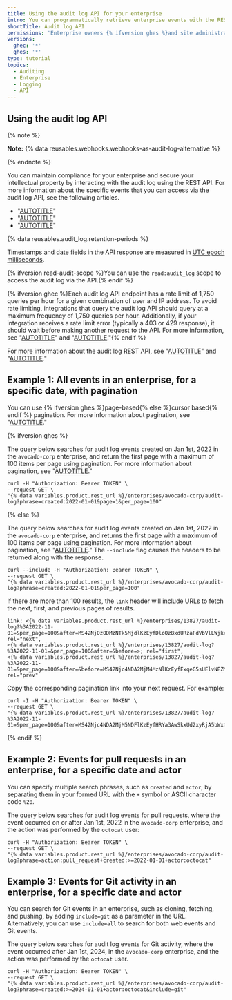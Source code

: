 ```yaml
---
title: Using the audit log API for your enterprise
intro: You can programmatically retrieve enterprise events with the REST API.
shortTitle: Audit log API
permissions: 'Enterprise owners {% ifversion ghes %}and site administrators {% endif %}can use the audit log API.'
versions:
  ghec: '*'
  ghes: '*'
type: tutorial
topics:
  - Auditing
  - Enterprise
  - Logging
  - API
---
```


## Using the audit log API

{% note %}

**Note:**  {% data reusables.webhooks.webhooks-as-audit-log-alternative %}

{% endnote %}

You can maintain compliance for your enterprise and secure your intellectual property by interacting with the audit log using the REST API. For more information about the specific events that you can access via the audit log API, see the following articles.

* "[AUTOTITLE](/admin/monitoring-activity-in-your-enterprise/reviewing-audit-logs-for-your-enterprise/audit-log-events-for-your-enterprise)"
* "[AUTOTITLE](/organizations/keeping-your-organization-secure/managing-security-settings-for-your-organization/audit-log-events-for-your-organization)"
* "[AUTOTITLE](/authentication/keeping-your-account-and-data-secure/security-log-events)"

{% data reusables.audit_log.retention-periods %}

Timestamps and date fields in the API response are measured in [UTC epoch milliseconds](https://en.wikipedia.org/wiki/Unix_time).

{% ifversion read-audit-scope %}You can use the `read:audit_log` scope to access the audit log via the API.{% endif %}

{% ifversion ghec %}Each audit log API endpoint has a rate limit of 1,750 queries per hour for a given combination of user and IP address. To avoid rate limiting, integrations that query the audit log API should query at a maximum frequency of 1,750 queries per hour. Additionally, if your integration receives a rate limit error (typically a 403 or 429 response), it should wait before making another request to the API. For more information, see "[AUTOTITLE](/rest/overview/rate-limits-for-the-rest-api)" and "[AUTOTITLE](/rest/guides/best-practices-for-integrators)."{% endif %}

For more information about the audit log REST API, see "[AUTOTITLE](/rest/enterprise-admin/audit-log)" and "[AUTOTITLE](/rest/orgs#get-the-audit-log-for-an-organization)."

## Example 1: All events in an enterprise, for a specific date, with pagination

You can use {% ifversion ghes %}page-based{% else %}cursor based{% endif %} pagination. For more information about pagination, see "[AUTOTITLE](/rest/guides/using-pagination-in-the-rest-api)."

{% ifversion ghes %}

The query below searches for audit log events created on Jan 1st, 2022 in the `avocado-corp` enterprise, and return the first page with a maximum of 100 items per page using pagination. For more information about pagination, see "[AUTOTITLE](/rest/guides/using-pagination-in-the-rest-api)."

```shell
curl -H "Authorization: Bearer TOKEN" \
--request GET \
"{% data variables.product.rest_url %}/enterprises/avocado-corp/audit-log?phrase=created:2022-01-01&page=1&per_page=100"
```

{% else %}

The query below searches for audit log events created on Jan 1st, 2022 in the `avocado-corp` enterprise, and returns the first page with a maximum of 100 items per page using pagination. For more information about pagination, see "[AUTOTITLE](/rest/guides/using-pagination-in-the-rest-api)." The `--include` flag causes the headers to be returned along with the response.

```shell
curl --include -H "Authorization: Bearer TOKEN" \
--request GET \
"{% data variables.product.rest_url %}/enterprises/avocado-corp/audit-log?phrase=created:2022-01-01&per_page=100"
```

If there are more than 100 results, the `link` header will include URLs to fetch the next, first, and previous pages of results.

```text
link: <{% data variables.product.rest_url %}/enterprises/13827/audit-log?%3A2022-11-01=&per_page=100&after=MS42NjQzODMzNTk5MjdlKzEyfDloQzBxdURzaFdVbVlLWjkxRU9mNXc%3D&before=>; rel="next",
<{% data variables.product.rest_url %}/enterprises/13827/audit-log?%3A2022-11-01=&per_page=100&after=&before=>; rel="first",
<{% data variables.product.rest_url %}/enterprises/13827/audit-log?%3A2022-11-01=&per_page=100&after=&before=MS42Njc4NDA2MjM4MzNlKzEyfExqeG5sUElvNEZMbG1XZHA5akdKTVE%3D>; rel="prev"
```

Copy the corresponding pagination link into your next request. For example:

```shell
curl -I -H "Authorization: Bearer TOKEN" \
--request GET \
"{% data variables.product.rest_url %}/enterprises/13827/audit-log?%3A2022-11-01=&per_page=100&after=MS42Njc4NDA2MjM5NDFlKzEyfHRYa3AwSkxUd2xyRjA5bWxfOS1RbFE%3D&before="
```

{% endif %}

## Example 2: Events for pull requests in an enterprise, for a specific date and actor

You can specify multiple search phrases, such as `created` and `actor`, by separating them in your formed URL with the `+` symbol or ASCII character code `%20`.

The query below searches for audit log events for pull requests, where the event occurred on or after Jan 1st, 2022 in the `avocado-corp` enterprise, and the action was performed by the `octocat` user:

```shell
curl -H "Authorization: Bearer TOKEN" \
--request GET \
"{% data variables.product.rest_url %}/enterprises/avocado-corp/audit-log?phrase=action:pull_request+created:>=2022-01-01+actor:octocat"
```

## Example 3: Events for Git activity in an enterprise, for a specific date and actor

You can search for Git events in an enterprise, such as cloning, fetching, and pushing, by adding `include=git` as a parameter in the URL. Alternatively, you can use `include=all` to search for both web events and Git events.

The query below searches for audit log events for Git activity, where the event occurred after Jan 1st, 2024, in the `avocado-corp` enterprise, and the action was performed by the `octocat` user.

```shell
curl -H "Authorization: Bearer TOKEN" \
--request GET \
"{% data variables.product.rest_url %}/enterprises/avocado-corp/audit-log?phrase=created:>=2024-01-01+actor:octocat&include=git"
```

